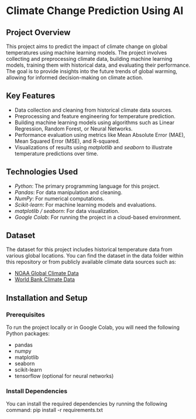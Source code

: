 # Climate Change Prediction Using AI

## Project Overview

This project aims to predict the impact of climate change on global temperatures using machine learning models. The project involves collecting and preprocessing climate data, building machine learning models, training them with historical data, and evaluating their performance. The goal is to provide insights into the future trends of global warming, allowing for informed decision-making on climate action.

## Key Features

- Data collection and cleaning from historical climate data sources.
- Preprocessing and feature engineering for temperature prediction.
- Building machine learning models using algorithms such as Linear Regression, Random Forest, or Neural Networks.
- Performance evaluation using metrics like Mean Absolute Error (MAE), Mean Squared Error (MSE), and R-squared.
- Visualizations of results using *matplotlib* and *seaborn* to illustrate temperature predictions over time.

## Technologies Used

- *Python*: The primary programming language for this project.
- *Pandas*: For data manipulation and cleaning.
- *NumPy*: For numerical computations.
- *Scikit-learn*: For machine learning models and evaluations.
- *matplotlib / seaborn*: For data visualization.
- *Google Colab*: For running the project in a cloud-based environment.

## Dataset

The dataset for this project includes historical temperature data from various global locations. You can find the dataset in the data folder within this repository or from publicly available climate data sources such as:

- [NOAA Global Climate Data](https://www.ncdc.noaa.gov/cdo-web/)
- [World Bank Climate Data](https://data.worldbank.org/topic/climate-change)

## Installation and Setup

### Prerequisites

To run the project locally or in Google Colab, you will need the following Python packages:

- pandas
- numpy
- matplotlib
- seaborn
- scikit-learn
- tensorflow (optional for neural networks)

### Install Dependencies

You can install the required dependencies by running the following command:
pip install -r requirements.txt

